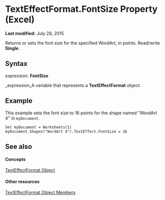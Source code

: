 
# TextEffectFormat.FontSize Property (Excel)

 **Last modified:** July 28, 2015

Returns or sets the font size for the specified WordArt, in points. Read/write  **Single**.

## Syntax

 _expression_. **FontSize**

 _expression_A variable that represents a  **TextEffectFormat** object.


## Example

This example sets the font size to 16 points for the shape named "WordArt 4" in  `myDocument`.


```
Set myDocument = Worksheets(1) 
myDocument.Shapes("WordArt 4").TextEffect.FontSize = 16
```


## See also


#### Concepts


 [TextEffectFormat Object](7fe03721-6a45-569e-add4-fc8849c99535.md)
#### Other resources


 [TextEffectFormat Object Members](10d920d6-b96f-7afa-8e27-c22ba0926146.md)
